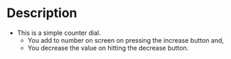 # Description
- This is a simple counter dial. 
    * You add to number on screen on pressing the increase button and, 
    * You decrease the value on hitting the decrease button.
